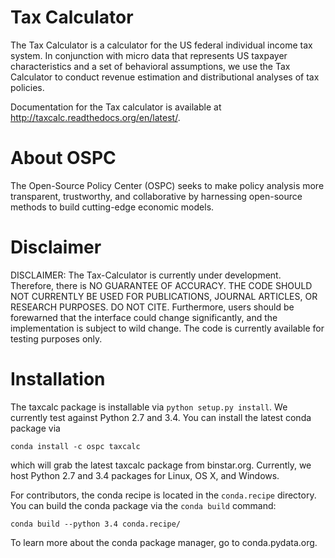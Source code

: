 Tax Calculator
=======
The Tax Calculator is a calculator for the US federal individual income tax system. In conjunction with micro data that represents US taxpayer characteristics and a set of behavioral assumptions, we use the Tax Calculator to conduct revenue estimation and distributional analyses of tax policies. 

Documentation for the Tax calculator is available at http://taxcalc.readthedocs.org/en/latest/.

About OSPC
=======
The Open-Source Policy Center (OSPC) seeks to make policy analysis more transparent, trustworthy, and collaborative by harnessing open-source methods to build cutting-edge economic models. 

Disclaimer
========
DISCLAIMER: The Tax-Calculator is currently under development. Therefore, there is NO GUARANTEE OF ACCURACY. THE CODE SHOULD NOT CURRENTLY BE USED FOR PUBLICATIONS, JOURNAL ARTICLES, OR RESEARCH PURPOSES. DO NOT CITE. Furthermore, users should be forewarned that the interface could change significantly, and the implementation is subject to wild change. The code is currently available for testing purposes only.


Installation
=======
The taxcalc package is installable via `python setup.py install`. We currently test against Python 2.7 and 3.4. You can install the latest conda package via

```
conda install -c ospc taxcalc
```

which will grab the latest taxcalc package from binstar.org. Currently, we host Python 2.7 and 3.4 packages for Linux, OS X, and Windows.

For contributors, the conda recipe is located in the `conda.recipe` directory. You can build the conda package via the `conda build` command:

```
conda build --python 3.4 conda.recipe/
```

To learn more about the conda package manager, go to conda.pydata.org.

